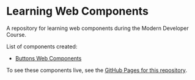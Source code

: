 # Learning Web Components

A repository for learning web components during the Modern Developer Course.

List of components created:

* [Buttons Web Components](components/buttons)

To see these components live, see the [GitHub Pages for this repository](http://gruximillian.github.io/learning-web-components/components/index.html).
